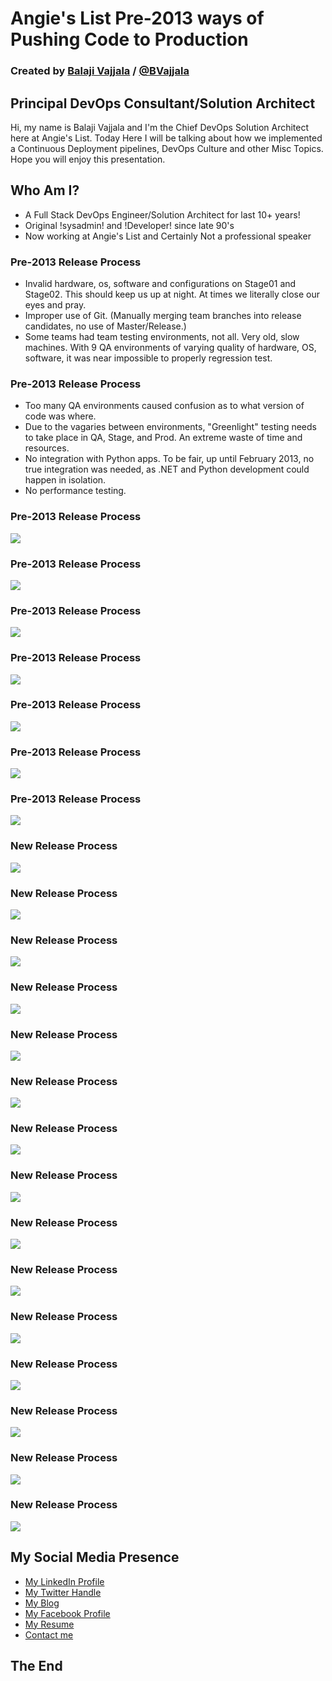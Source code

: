 # Angie's List Pre-2013 ways of Pushing Code to Production

### Created by [Balaji Vajjala](https://bvajjala.github.io) / [@BVajjala](https://twitter.com/Bvajjala)


## Principal DevOps Consultant/Solution Architect

  Hi, my name is Balaji Vajjala and I'm the Chief DevOps Solution Architect here at Angie's List. Today  Here I will be talking about how we implemented a Continuous Deployment pipelines, DevOps Culture and other Misc Topics.
  Hope you will enjoy this presentation.


## Who Am I?

* A Full Stack DevOps Engineer/Solution Architect for last 10+ years!
* Original !sysadmin! and !Developer! since late 90's 
* Now working at Angie's List and Certainly Not a professional speaker


### Pre-2013 Release Process

* Invalid hardware, os, software and configurations on Stage01 and Stage02. This should keep us up at night. At times we literally close our eyes and pray.
* Improper use of Git. (Manually merging team branches into release candidates, no use of Master/Release.)
* Some teams had team testing environments, not all. Very old, slow machines. With 9 QA environments of varying quality of hardware, OS, software, it was near impossible to properly regression test.


### Pre-2013 Release Process

* Too many QA environments caused confusion as to what version of code was where. 
* Due to the vagaries between environments, "Greenlight" testing needs to take place in QA, Stage, and Prod. An extreme waste of time and resources.
* No integration with Python apps. To be fair, up until February 2013, no true integration was needed, as .NET and Python development could happen in isolation.
* No performance testing.


### Pre-2013 Release Process
![](images1/Slide01.png)


### Pre-2013 Release Process
![](images1/Slide03.png)


### Pre-2013 Release Process
![](images1/Slide04.png)


### Pre-2013 Release Process
![](images1/Slide10.png)


### Pre-2013 Release Process
![](images1/Slide11.png)


### Pre-2013 Release Process
![](images1/Slide12.png)


### Pre-2013 Release Process
![](images1/Slide13.png)


### New Release Process
![](images1/CIJenkins.png)


### New Release Process
![](images1/Code2Prod.png)


### New Release Process
![](images1/CodeComplete.1.png)


### New Release Process
![](images1/CodeComplete.png)


### New Release Process
![](images1/Master2UAT.1.png)


### New Release Process
![](images1/Master2UAT.png)


### New Release Process
![](images1/Stage2Prod.1.png)


### New Release Process
![](images1/Stage2Prod.png)


### New Release Process
![](images1/StageGL.png)


### New Release Process
![](images1/TAT.1.png)


### New Release Process
![](images1/TAT.png)


### New Release Process
![](images1/UAT.png)


### New Release Process
![](images1/pyramid.1.png)


### New Release Process
![](images1/pyramid.2.png)


### New Release Process
![](images1/pyramid.png)



## My Social Media Presence

  * [My LinkedIn Profile](https://www.linkedin.com/in/bvajjala)
  * [My Twitter Handle](https://twitter.com/Bvajjala)
  * [My Blog](https://bvajjala.github.io/)
  * [My Facebook Profile](https://www.facebook.com/bvajjala)
  * [My Resume](https://bvajjala.github.io/about/resume/)
  * [Contact me](mailto:bvajjala@gmail.com)


## The End
